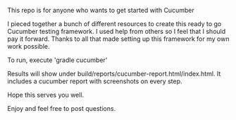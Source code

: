 This repo is for anyone who wants to get started with Cucumber

I pieced together a bunch of different resources to create this ready to go Cucumber testing framework. I used help from others so I feel that I should pay it forward. Thanks to all that made setting up this framework for my own work possible.

To run, execute
'gradle cucumber'

Results will show under build/reports/cucumber-report.html/index.html. It includes a cucumber report with screenshots on every step.

Hope this serves you well.

Enjoy and feel free to post questions.
